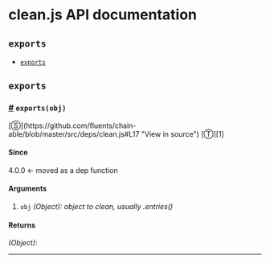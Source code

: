 # clean.js API documentation

<!-- div class="toc-container" -->

<!-- div -->

## `exports`
* <a href="#exports">`exports`</a>

<!-- /div -->

<!-- /div -->

<!-- div class="doc-container" -->

<!-- div -->

## `exports`

<!-- div -->

<h3 id="exports"><a href="#exports">#</a>&nbsp;<code>exports(obj)</code></h3>
[&#x24C8;](https://github.com/fluents/chain-able/blob/master/src/deps/clean.js#L17 "View in source") [&#x24C9;][1]



#### Since
4.0.0 <- moved as a dep function

#### Arguments
1. `obj` *(Object): object to clean, usually .entries()*

#### Returns
*(Object)*:

---

<!-- /div -->

<!-- /div -->

<!-- /div -->

 [1]: #exports "Jump back to the TOC."
